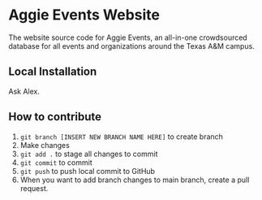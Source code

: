 # Aggie Events Website 
The website source code for Aggie Events, an all-in-one crowdsourced database for all events and organizations around the Texas A&M campus.

## Local Installation
Ask Alex.

## How to contribute
1. `git branch [INSERT NEW BRANCH NAME HERE]` to create branch
2. Make changes
3. `git add .` to stage all changes to commit
4. `git commit` to commit
5. `git push` to push local commit to GitHub
6. When you want to add branch changes to main branch, create a pull request.